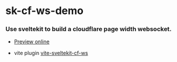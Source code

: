 
# sk-cf-ws-demo

### Use sveltekit to build a cloudflare page width websocket.

- [Preview online](https://sk-cf-ws-demo.pages.dev)

- vite plugin [vite-sveltekit-cf-ws](https://github.com/aolose/vite-sveltekit-cf-ws)



